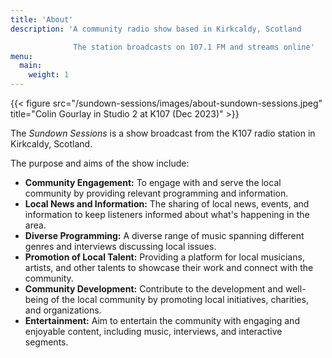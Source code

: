 ```yaml
---
title: 'About'
description: 'A community radio show based in Kirkcaldy, Scotland 

              The station broadcasts on 107.1 FM and streams online'
menu:
  main:
    weight: 1
---
```

{{< figure src="/sundown-sessions/images/about-sundown-sessions.jpeg" title="Colin Gourlay in Studio 2 at K107 (Dec 2023)" >}}

The _Sundown Sessions_ is a show broadcast from the K107 radio station in Kirkcaldy, Scotland.

The purpose and aims of the show include:

- **Community Engagement:** To engage with and serve the local community by providing relevant programming and information. 
- **Local News and Information:** The sharing of local news, events, and information to keep listeners informed about what's happening in the area. 
- **Diverse Programming:** A diverse range of music spanning different genres and interviews discussing local issues. 
- **Promotion of Local Talent:** Providing a platform for local musicians, artists, and other talents to showcase their work and connect with the community. 
- **Community Development:** Contribute to the development and well-being of the local community by promoting local initiatives, charities, and organizations. 
- **Entertainment:** Aim to entertain the community with engaging and enjoyable content, including music, interviews, and interactive segments.